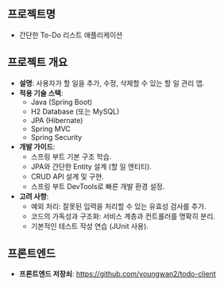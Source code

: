 ## 프로젝트명
- 간단한 To-Do 리스트 애플리케이션

## 프로젝트 개요
- **설명**: 사용자가 할 일을 추가, 수정, 삭제할 수 있는 할 일 관리 앱.
- **적용 기술 스택**:
    - Java (Spring Boot)
    - H2 Database (또는 MySQL)
    - JPA (Hibernate)
    - Spring MVC
    - Spring Security
- **개발 가이드**:
    - 스프링 부트 기본 구조 학습.
    - JPA와 간단한 Entity 설계 (할 일 엔티티).
    - CRUD API 설계 및 구현.
    - 스프링 부트 DevTools로 빠른 개발 환경 설정.
- **고려 사항**:
    - 예외 처리: 잘못된 입력을 처리할 수 있는 유효성 검사를 추가.
    - 코드의 가독성과 구조화: 서비스 계층과 컨트롤러를 명확히 분리.
    - 기본적인 테스트 작성 연습 (JUnit 사용).

 ## 프론트엔드
 - **프론트엔드 저장쇠**: https://github.com/youngwan2/todo-client
